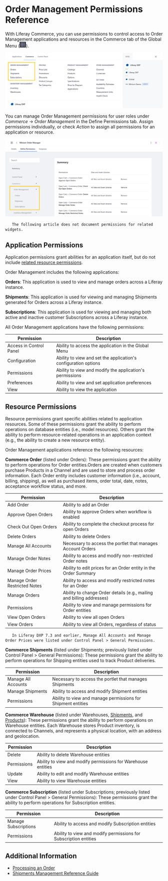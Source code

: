 # Order Management Permissions Reference

With Liferay Commerce, you can use permissions to control access to Order Management applications and resources in the Commerce tab of the Global Menu (![Global Menu](../images/icon-applications-menu.png)).

![Control access to Order Management applications and resources.](./order-management-permissions-reference/images/01.png)

You can manage Order Management permissions for user roles under *Commerce* &rarr; *Order Management* in the Define Permissions tab. Assign permissions individually, or check *Action* to assign all permissions for an application or resource.

![Manage Order Management permissions for user roles in the Define Permissions tab.](./order-management-permissions-reference/images/02.png)

```note::
   The following article does not document permissions for related widgets.
```

## Application Permissions

Application permissions grant abilities for an application itself, but do not include [related resource permissions](#resource-permissions).

Order Management includes the following applications:

**Orders**: This application is used to view and manage orders across a Liferay instance.

**Shipments**: This application is used for viewing and managing Shipments generated for Orders across a Liferay instance.

**Subscriptions**: This application is used for viewing and managing both active and inactive customer Subscriptions across a Liferay instance.

All Order Management applications have the following permissions:

| Permission | Description |
| --- | --- |
| Access in Control Panel | Ability to access the application in the Global Menu |
| Configuration | Ability to view and set the application's configuration options |
| Permissions | Ability to view and modify the application's permissions |
| Preferences | Ability to view and set application preferences |
| View | Ability to view the application |

## Resource Permissions

Resource permissions grant specific abilities related to application resources. Some of these permissions grant the ability to perform operations on database entities (i.e., model resources). Others grant the ability to perform resource-related operations in an application context (e.g., the ability to create a new resource entity).

Order Management applications reference the following resources:

**Commerce Order** (listed under Orders): These permissions grant the ability to perform operations for Order entities.Orders are created when customers purchase Products in a Channel and are used to store and process order information. Each Order entity includes customer information (i.e., account, billing, shipping), as well as purchased items, order total, date, notes, acceptance workflow status, and more.

| Permission | Description |
|---|---|
| Add Order | Ability to add an Order |
| Approve Open Orders | Ability to approve Orders when workflow is enabled |
| Check Out Open Orders | Ability to complete the checkout process for open Orders |
| Delete Orders | Ability to delete Orders |
| Manage All Accounts | Necessary to access the portlet that manages Account Orders |
| Manage Order Notes | Ability to access and modify non-restricted Order notes |
| Manage Order Prices | Ability to edit prices for an Order entity in the Order Summary |
| Manage Order Restricted Notes | Ability to access and modify restricted notes for an Order |
| Manage Orders | Ability to change Order details (e.g., mailing and billing addresses) |
| Permissions | Ability to view and manage permissions for Order entities |
| View Open Orders | Ability to view all open Orders |
| View Orders | Ability to view all Orders, regardless of status |

```note::
   In Liferay DXP 7.3 and earlier, Manage All Accounts and Manage Order Prices were listed under Control Panel > General Permissions.
```

**Commerce Shipments** (listed under Shipments; previously listed under Control Panel > General Permissions): These permissions grant the ability to perform operations for Shipping entities used to track Product deliveries.

| Permission | Description |
| --- | --- |
| Manage All Accounts | Necessary to access the portlet that manages Shipments |
| Manage Shipments | Ability to access and modify Shipment entities |
| Permissions | Ability to view and manage permissions for Shipment entities |

**Commerce Warehouse** (listed under Warehouses, [Shipments](./order-management-permissions-reference.md), and [Products](./product-management-permissions-reference.md)): These permissions grant the ability to perform operations on Warehouse entities. Each Warehouse stores Product inventory, is connected to Channels, and represents a physical location, with an address and geolocation.

| Permission | Description |
|---|---|
| Delete | Ability to delete Warehouse entities |
| Permissions | Ability to view and modify permissions for Warehouse entities |
| Update | Ability to edit and modify Warehouse entities |
| View | Ability to view Warehouse entities |

**Commerce Subscription** (listed under Subscriptions; previously listed under Control Panel > General Permissions): These permissions grant the ability to perform operations for Subscription entities.

| Permission | Description |
| --- | --- |
| Manage Subscriptions | Ability to access and modify Subscription entities |
| Permissions | Ability to view and modify permissions for Subscription entities |

## Additional Information

* [Processing an Order](../orders-and-fulfillment/orders/processing-an-order.md)
* [Shipments Management Reference Guide](../orders-and-fulfillment/shipments/shipments-management-reference-guide.md)
